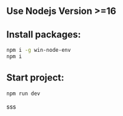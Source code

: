 ## Use Nodejs Version >=16

## Install packages:

```bash
npm i -g win-node-env
npm i
```

## Start project:

```bash
npm run dev
```

sss
